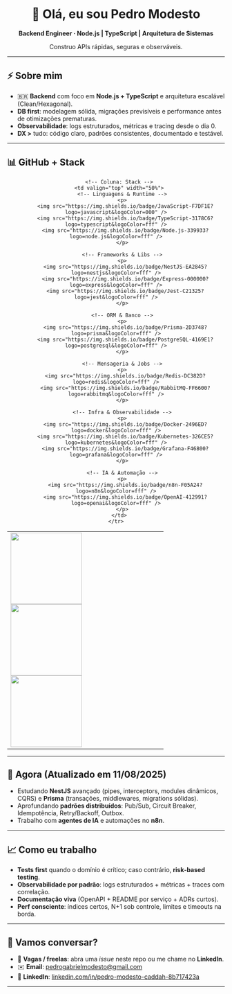 <div align="center">

# 👋 Olá, eu sou **Pedro Modesto**

**Backend Engineer · Node.js | TypeScript | Arquitetura de Sistemas**

Construo APIs rápidas, seguras e observáveis.

</div>

---

## ⚡ Sobre mim
- 🇧🇷 **Backend** com foco em **Node.js + TypeScript** e arquitetura escalável (Clean/Hexagonal).
- **DB first**: modelagem sólida, migrações previsíveis e performance antes de otimizações prematuras.
- **Observabilidade**: logs estruturados, métricas e tracing desde o dia 0.
- **DX >** tudo: código claro, padrões consistentes, documentado e testável.

---

<h2>📊 GitHub + Stack</h2>

<!-- linha em branco aqui é importante -->

<div align="center">
  <table>
    <tr>
      <!-- Coluna: GitHub Stats -->
      <td valign="top" width="50%">
        <a href="https://github.com/JKLModesto">
          <img src="https://github-readme-stats.vercel.app/api?username=JKLModesto&show_icons=true&count_private=true&hide_border=true&title_color=ff7f50&icon_color=ff7f50&text_color=ffffff&bg_color=0d1117" height="165" />
        </a>
        <br/>
        <a href="https://github.com/JKLModesto">
          <img src="https://github-readme-stats.vercel.app/api/top-langs/?username=JKLModesto&layout=compact&hide_border=true&title_color=ff7f50&text_color=ffffff&bg_color=0d1117" height="165" />
        </a>
        <br/>
        <a href="https://github.com/JKLModesto">
          <img src="https://streak-stats.demolab.com?user=JKLModesto&hide_border=true&date_format=j%20M%5B%20Y%5D&mode=weekly&theme=dark&ring=ff7f50&fire=ff7f50&currStreakLabel=ff7f50" height="165" />
        </a>
      </td>

      <!-- Coluna: Stack -->
      <td valign="top" width="50%">
        <!-- Linguagens & Runtime -->
        <p>
          <img src="https://img.shields.io/badge/JavaScript-F7DF1E?logo=javascript&logoColor=000" />
          <img src="https://img.shields.io/badge/TypeScript-3178C6?logo=typescript&logoColor=fff" />
          <img src="https://img.shields.io/badge/Node.js-339933?logo=node.js&logoColor=fff" />
        </p>

        <!-- Frameworks & Libs -->
        <p>
          <img src="https://img.shields.io/badge/NestJS-EA2845?logo=nestjs&logoColor=fff" />
          <img src="https://img.shields.io/badge/Express-000000?logo=express&logoColor=fff" />
          <img src="https://img.shields.io/badge/Jest-C21325?logo=jest&logoColor=fff" />
        </p>

        <!-- ORM & Banco -->
        <p>
          <img src="https://img.shields.io/badge/Prisma-2D3748?logo=prisma&logoColor=fff" />
          <img src="https://img.shields.io/badge/PostgreSQL-4169E1?logo=postgresql&logoColor=fff" />
        </p>

        <!-- Mensageria & Jobs -->
        <p>
          <img src="https://img.shields.io/badge/Redis-DC382D?logo=redis&logoColor=fff" />
          <img src="https://img.shields.io/badge/RabbitMQ-FF6600?logo=rabbitmq&logoColor=fff" />
        </p>

        <!-- Infra & Observabilidade -->
        <p>
          <img src="https://img.shields.io/badge/Docker-2496ED?logo=docker&logoColor=fff" />
          <img src="https://img.shields.io/badge/Kubernetes-326CE5?logo=kubernetes&logoColor=fff" />
          <img src="https://img.shields.io/badge/Grafana-F46800?logo=grafana&logoColor=fff" />
        </p>

        <!-- IA & Automação -->
        <p>
          <img src="https://img.shields.io/badge/n8n-F05A24?logo=n8n&logoColor=fff" />
          <img src="https://img.shields.io/badge/OpenAI-412991?logo=openai&logoColor=fff" />
        </p>
      </td>
    </tr>
  </table>
</div>


---

## 📌 Agora (Atualizado em 11/08/2025)
- Estudando **NestJS** avançado (pipes, interceptors, modules dinâmicos, CQRS) e **Prisma** (transações, middlewares, migrations sólidas).
- Aprofundando **padrões distribuídos**: Pub/Sub, Circuit Breaker, Idempotência, Retry/Backoff, Outbox.
- Trabalho com **agentes de IA** e automações no **n8n**.

---

## 📈 Como eu trabalho
- **Tests first** quando o domínio é crítico; caso contrário, **risk‑based testing**.
- **Observabilidade por padrão**: logs estruturados + métricas + traces com correlação.
- **Documentação viva** (OpenAPI + README por serviço + ADRs curtos).
- **Perf consciente**: índices certos, N+1 sob controle, limites e timeouts na borda.

---

## 🤝 Vamos conversar?
- 💼 **Vagas / freelas**: abra uma *issue* neste repo ou me chame no **LinkedIn**.
- ✉️ **Email**: [pedrogabrielmodesto@gmail.com](mailto:pedrogabrielmodesto@gmail.com)
- 💬 **LinkedIn**: [linkedin.com/in/pedro-modesto-caddah-8b717423a](https://www.linkedin.com/in/pedro-modesto-caddah-8b717423a/)

---
